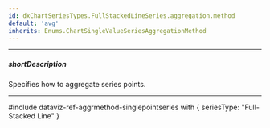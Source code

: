 ```yaml
---
id: dxChartSeriesTypes.FullStackedLineSeries.aggregation.method
default: 'avg'
inherits: Enums.ChartSingleValueSeriesAggregationMethod
---
```

---
##### shortDescription
Specifies how to aggregate series points.

---
#include dataviz-ref-aggrmethod-singlepointseries with {
    seriesType: "Full-Stacked Line"
}
